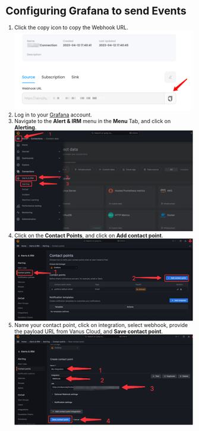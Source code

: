# **Configuring Grafana to send Events**

1. Click the copy icon to copy the Webhook URL.
   ![](images/getlink.png)
2. Log in to your [Grafana](https://grafana.com) account.
3. Navigate to the **Alert & IRM** menu in the **Menu** Tab, and click on **Alerting**.
![img.png](images/1.png)
4. Click on the **Contact Points**, and click on **Add contact point**.
![img_1.png](images/2.png)
5. Name your contact point, click on integration, select webhook, provide the payload URL from Vanus Cloud, and **Save contact point**.
![img_2.png](images/3.png)